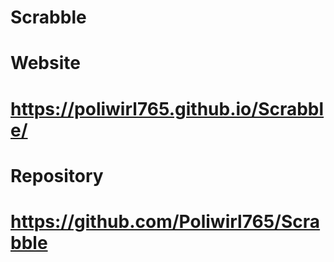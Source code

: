 # Scrabble
#
# Website
# https://poliwirl765.github.io/Scrabble/
#
#
# Repository
# https://github.com/Poliwirl765/Scrabble